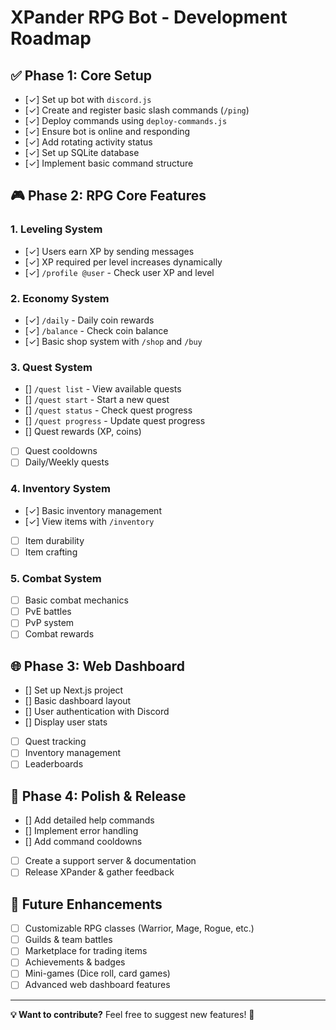 # XPander RPG Bot - Development Roadmap

## ✅ Phase 1: Core Setup
- [✓] Set up bot with `discord.js`
- [✓] Create and register basic slash commands (`/ping`)
- [✓] Deploy commands using `deploy-commands.js`
- [✓] Ensure bot is online and responding
- [✓] Add rotating activity status
- [✓] Set up SQLite database
- [✓] Implement basic command structure

## 🎮 Phase 2: RPG Core Features
### **1. Leveling System**
- [✓] Users earn XP by sending messages
- [✓] XP required per level increases dynamically
- [✓] `/profile @user` - Check user XP and level

### **2. Economy System**
- [✓] `/daily` - Daily coin rewards
- [✓] `/balance` - Check coin balance
- [✓] Basic shop system with `/shop` and `/buy`

### **3. Quest System**
- [] `/quest list` - View available quests
- [] `/quest start` - Start a new quest
- [] `/quest status` - Check quest progress
- [] `/quest progress` - Update quest progress
- [] Quest rewards (XP, coins)
- [ ] Quest cooldowns
- [ ] Daily/Weekly quests

### **4. Inventory System**
- [✓] Basic inventory management
- [✓] View items with `/inventory`
- [ ] Item durability
- [ ] Item crafting

### **5. Combat System**
- [ ] Basic combat mechanics
- [ ] PvE battles
- [ ] PvP system
- [ ] Combat rewards

## 🌐 Phase 3: Web Dashboard
- [] Set up Next.js project
- [] Basic dashboard layout
- [] User authentication with Discord
- [] Display user stats
- [ ] Quest tracking
- [ ] Inventory management
- [ ] Leaderboards

## 📱 Phase 4: Polish & Release
- [] Add detailed help commands
- [] Implement error handling
- [] Add command cooldowns
- [ ] Create a support server & documentation
- [ ] Release XPander & gather feedback

## 🎯 Future Enhancements
- [ ] Customizable RPG classes (Warrior, Mage, Rogue, etc.)
- [ ] Guilds & team battles
- [ ] Marketplace for trading items
- [ ] Achievements & badges
- [ ] Mini-games (Dice roll, card games)
- [ ] Advanced web dashboard features

---

**💡 Want to contribute?** Feel free to suggest new features! 🚀